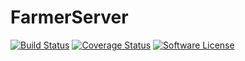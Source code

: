 # FarmerServer

[![Build Status](https://travis-ci.org/joonkui95/ShenLaiYe-Food.svg?branch=master)](https://travis-ci.org/joonkui95/ShenLaiYe-Food)
[![Coverage Status](https://codecov.io/gh/joonkui95/FarmerServer/branch/master/graph/badge.svg)](https://codecov.io/gh/joonkui95/FarmerServer)
[![Software License](https://img.shields.io/badge/license-MIT-brightgreen.svg?style=flat-square)](LICENSE)

